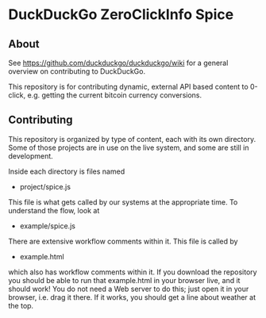 DuckDuckGo ZeroClickInfo Spice
=================================

About
-----

See https://github.com/duckduckgo/duckduckgo/wiki for a general overview on contributing to DuckDuckGo.

This repository is for contributing dynamic, external API based content to 0-click, e.g. getting the current bitcoin currency conversions. 


Contributing
------------

This repository is organized by type of content, each with its own directory. Some of those projects are in use on the live system, and some are still in development.

Inside each directory is files named

* project/spice.js

This file is what gets called by our systems at the appropriate time. To understand the flow, look at

* example/spice.js 

There are extensive workflow comments within it. This file is called by 

* example.html

which also has workflow comments within it. If you download the repository you should be able to run that example.html in your browser live, and it should work! You do not need a Web server to do this; just open it in your browser, i.e. drag it there. If it works, you should get a line about weather at the top.


